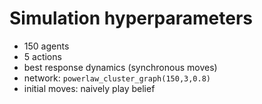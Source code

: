 # Simulation hyperparameters

- 150 agents
- 5 actions
- best response dynamics (synchronous moves)
- network: `powerlaw_cluster_graph(150,3,0.8)`
- initial moves: naively play belief
